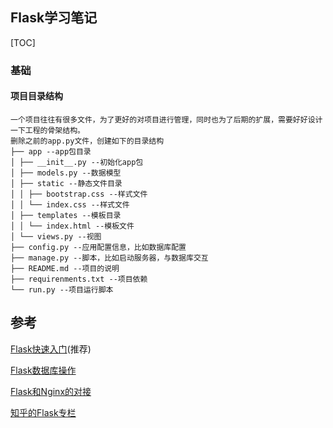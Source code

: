 ## Flask学习笔记

[TOC]

### 基础

#### 项目目录结构

```
一个项目往往有很多文件，为了更好的对项目进行管理，同时也为了后期的扩展，需要好好设计一下工程的骨架结构。
删除之前的app.py文件，创建如下的目录结构
├── app --app包目录
│ ├── __init__.py --初始化app包
│ ├── models.py --数据模型
│ ├── static --静态文件目录
│ │ ├── bootstrap.css --样式文件
│ │ └── index.css --样式文件
│ ├── templates --模板目录
│ │ └── index.html --模板文件
│ └── views.py --视图
├── config.py --应用配置信息，比如数据库配置
├── manage.py --脚本，比如启动服务器，与数据库交互
├── README.md --项目的说明
├── requirenments.txt --项目依赖
└── run.py --项目运行脚本
```



## 参考

[Flask快速入门](http://www.pythondoc.com/flask/quickstart.html#web)(推荐)

[Flask数据库操作](http://flask-sqlalchemy.pocoo.org/2.1/)

[Flask和Nginx的对接](https://www.digitalocean.com/community/tutorials/how-to-serve-flask-applications-with-uwsgi-and-nginx-on-ubuntu-14-04)

[知乎的Flask专栏](https://zhuanlan.zhihu.com/flask)
